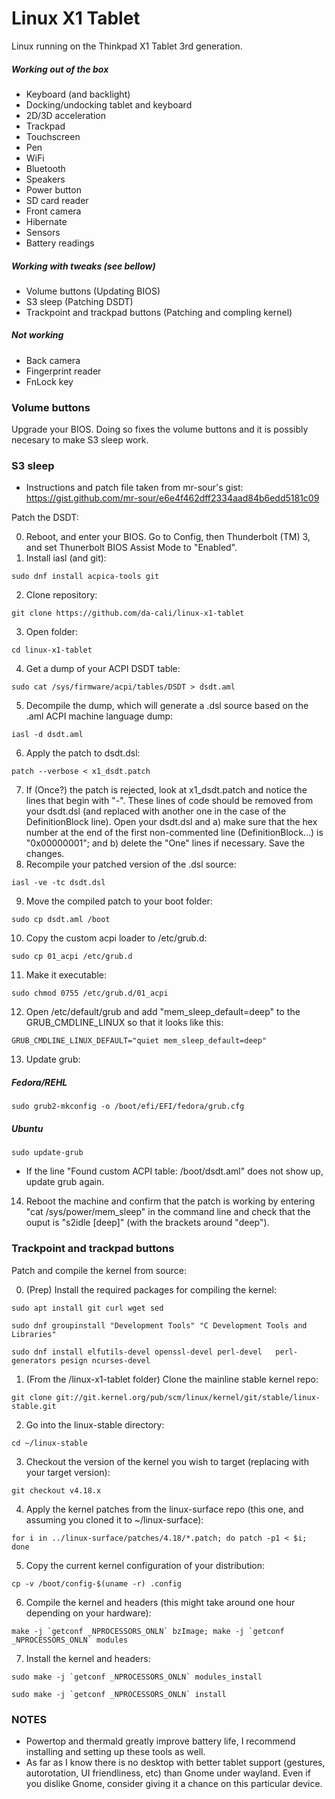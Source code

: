 # Linux X1 Tablet

Linux running on the Thinkpad X1 Tablet 3rd generation.

##### Working out of the box

* Keyboard (and backlight)
* Docking/undocking tablet and keyboard
* 2D/3D acceleration
* Trackpad
* Touchscreen
* Pen
* WiFi
* Bluetooth
* Speakers
* Power button
* SD card reader
* Front camera
* Hibernate
* Sensors
* Battery readings

##### Working with tweaks (see bellow)

* Volume buttons (Updating BIOS)
* S3 sleep (Patching DSDT)
* Trackpoint and trackpad buttons (Patching and compling kernel)

##### Not working

* Back camera
* Fingerprint reader
* FnLock key

### Volume buttons

Upgrade your BIOS. Doing so fixes the volume buttons and it is possibly necesary to make S3 sleep work.

### S3 sleep

* Instructions and patch file taken from mr-sour's gist: https://gist.github.com/mr-sour/e6e4f462dff2334aad84b6edd5181c09

Patch the DSDT:

0. Reboot, and enter your BIOS. Go to Config, then Thunderbolt (TM) 3, and set Thunerbolt BIOS Assist Mode to "Enabled".
1. Install iasl (and git):
  ```
  sudo dnf install acpica-tools git
  ```
2. Clone repository:
  ```
  git clone https://github.com/da-cali/linux-x1-tablet
  ```
3. Open folder:
  ```
  cd linux-x1-tablet
  ```
4. Get a dump of your ACPI DSDT table:
  ```
  sudo cat /sys/firmware/acpi/tables/DSDT > dsdt.aml
  ```
5. Decompile the dump, which will generate a .dsl source based on the .aml ACPI machine language dump:
  ```
  iasl -d dsdt.aml
  ```
6. Apply the patch to dsdt.dsl:
  ```
  patch --verbose < x1_dsdt.patch
  ```
7. If (Once?) the patch is rejected, look at x1_dsdt.patch and notice the lines that begin with "-". These lines of code should be removed from your dsdt.dsl (and replaced with another one in the case of the DefinitionBlock line). Open your dsdt.dsl and a) make sure that the hex number at the end of the first non-commented line (DefinitionBlock...) is "0x00000001"; and b) delete the "One" lines if necessary. Save the changes.
8. Recompile your patched version of the .dsl source:
  ```
  iasl -ve -tc dsdt.dsl
  ```
9. Move the compiled patch to your boot folder:
  ```
  sudo cp dsdt.aml /boot
  ```
10. Copy the custom acpi loader to /etc/grub.d:
  ```
  sudo cp 01_acpi /etc/grub.d
  ```
11. Make it executable:
  ```
  sudo chmod 0755 /etc/grub.d/01_acpi
  ```
12. Open /etc/default/grub and add "mem_sleep_default=deep" to the GRUB_CMDLINE_LINUX so that it looks like this:
  ```
  GRUB_CMDLINE_LINUX_DEFAULT="quiet mem_sleep_default=deep"
  ```
13. Update grub:
  ##### Fedora/REHL 
  ```
  sudo grub2-mkconfig -o /boot/efi/EFI/fedora/grub.cfg
  ```  
  ##### Ubuntu
  ```
  sudo update-grub
  ```
* If the line "Found custom ACPI table: /boot/dsdt.aml" does not show up, update grub again.

14. Reboot the machine and confirm that the patch is working by entering "cat /sys/power/mem_sleep" in the command line and check that the ouput is "s2idle [deep]" (with the brackets around "deep").

### Trackpoint and trackpad buttons

Patch and compile the kernel from source:

0. (Prep) Install the required packages for compiling the kernel:
  ```
  sudo apt install git curl wget sed
  ```
  ```
  sudo dnf groupinstall "Development Tools" "C Development Tools and Libraries"
  ```
  ```
  sudo dnf install elfutils-devel openssl-devel perl-devel   perl-generators pesign ncurses-devel
  ```
1. (From the /linux-x1-tablet folder) Clone the mainline stable kernel repo:
  ```
  git clone git://git.kernel.org/pub/scm/linux/kernel/git/stable/linux-stable.git
  ```
2. Go into the linux-stable directory:
  ```
  cd ~/linux-stable
  ```
3. Checkout the version of the kernel you wish to target (replacing with your target version):
  ```
  git checkout v4.18.x
  ```
4. Apply the kernel patches from the linux-surface repo (this one, and assuming you cloned it to ~/linux-surface):
  ```
  for i in ../linux-surface/patches/4.18/*.patch; do patch -p1 < $i; done
  ```
5. Copy the current kernel configuration of your distribution:
  ```
  cp -v /boot/config-$(uname -r) .config
  ```
6. Compile the kernel and headers (this might take around one hour depending on your hardware):
  ```
  make -j `getconf _NPROCESSORS_ONLN` bzImage; make -j `getconf _NPROCESSORS_ONLN` modules
  ```
7. Install the kernel and headers:
  ```
  sudo make -j `getconf _NPROCESSORS_ONLN` modules_install
  ```
  ```
  sudo make -j `getconf _NPROCESSORS_ONLN` install
  ```


### NOTES

* Powertop and thermald greatly improve battery life, I recommend installing and setting up these tools as well. 
* As far as I know there is no desktop with better tablet support (gestures, autorotation, UI friendliness, etc) than Gnome under wayland. Even if you dislike Gnome, consider giving it a chance on this particular device.